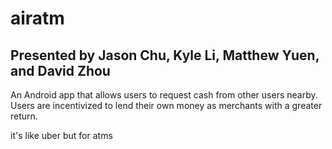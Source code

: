 # airatm

## Presented by Jason Chu, Kyle Li, Matthew Yuen, and David Zhou

An Android app that allows users to request cash from other users nearby. Users are incentivized to lend their own money as merchants with a greater return.

it's like uber but for atms
